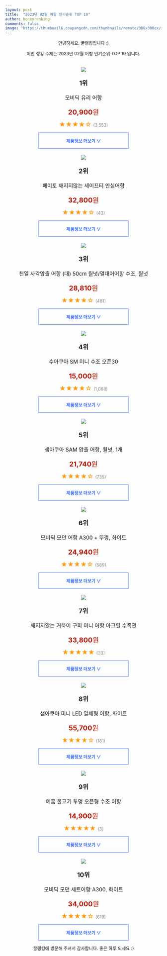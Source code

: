 ```yaml
---
layout: post
title:  "2023년 02월 어항 인기순위 TOP 10"
author: honeyranking
comments: false
image: "https://thumbnail6.coupangcdn.com/thumbnails/remote/300x300ex/image/product/image/vendoritem/2018/11/13/3560404081/f24cf399-4861-440b-8a56-a50d342df802.jpg"
---
```

<p style="text-align: center;">안녕하세요. 꿀랭킹입니다 :)</p>
<p style="text-align: center;">이번 랭킹 주제는 2023년 02월 어항 인기순위 TOP 10 입니다.</p><center><img src="https://thumbnail6.coupangcdn.com/thumbnails/remote/300x300ex/image/product/image/vendoritem/2018/11/13/3560404081/f24cf399-4861-440b-8a56-a50d342df802.jpg" style="margin-top:20px" /></center><p style="text-align: center; font-size: 20px"><b>1위</b></p><p style="text-align: center; font-size: 17px">모비딕 유리 어항</p><p style="text-align: center;"><span style="color: #b61800; font-size: 22px;"><b>20,900</b>원</span></p><p style="text-align: center;"><span style="color: #ff9600; font-size: 20px;">★★★★☆ </span><span style="color: #878787;">(3,553)</span></p><center><a href="https://link.coupang.com/a/PNg95"><div style="font-size: 14px; display: inline-block; padding: 15px 90px; color: #346aff; border-radius: 2px; border: 1px solid #346aff; cursor: pointer;"><b>제품정보 더보기 &or;</b></div></a></center><center><img src="https://thumbnail6.coupangcdn.com/thumbnails/remote/300x300ex/image/vendor_inventory/1948/bc65d41ba8f90bdc164bfc6ff34851ca40020af2a9639fdc8d6299e9eea6.png" style="margin-top:20px" /></center><p style="text-align: center; font-size: 20px"><b>2위</b></p><p style="text-align: center; font-size: 17px">페이토 깨지지않는 세이프티 안심어항</p><p style="text-align: center;"><span style="color: #b61800; font-size: 22px;"><b>32,800</b>원</span></p><p style="text-align: center;"><span style="color: #ff9600; font-size: 20px;">★★★★☆ </span><span style="color: #878787;">(43)</span></p><center><a href="https://link.coupang.com/a/PNg96"><div style="font-size: 14px; display: inline-block; padding: 15px 90px; color: #346aff; border-radius: 2px; border: 1px solid #346aff; cursor: pointer;"><b>제품정보 더보기 &or;</b></div></a></center><center><img src="https://thumbnail10.coupangcdn.com/thumbnails/remote/300x300ex/image/product/image/vendoritem/2018/11/20/3652515422/9143cff4-ea2e-4172-a7f5-556e4b8ad1cf.jpg" style="margin-top:20px" /></center><p style="text-align: center; font-size: 20px"><b>3위</b></p><p style="text-align: center; font-size: 17px">천일 사각압출 어항 (대) 50cm 월넛/열대어어항 수조, 월넛</p><p style="text-align: center;"><span style="color: #b61800; font-size: 22px;"><b>28,810</b>원</span></p><p style="text-align: center;"><span style="color: #ff9600; font-size: 20px;">★★★★☆ </span><span style="color: #878787;">(481)</span></p><center><a href="https://link.coupang.com/a/PNg97"><div style="font-size: 14px; display: inline-block; padding: 15px 90px; color: #346aff; border-radius: 2px; border: 1px solid #346aff; cursor: pointer;"><b>제품정보 더보기 &or;</b></div></a></center><center><img src="https://thumbnail8.coupangcdn.com/thumbnails/remote/300x300ex/image/product/image/vendoritem/2019/02/22/3648200353/3003a1a2-ed8d-4ab5-a6ab-3cdceb0631f4.jpg" style="margin-top:20px" /></center><p style="text-align: center; font-size: 20px"><b>4위</b></p><p style="text-align: center; font-size: 17px">수아쿠아 SM 미니 수조 오픈30</p><p style="text-align: center;"><span style="color: #b61800; font-size: 22px;"><b>15,000</b>원</span></p><p style="text-align: center;"><span style="color: #ff9600; font-size: 20px;">★★★★☆ </span><span style="color: #878787;">(1,068)</span></p><center><a href="https://link.coupang.com/a/PNg99"><div style="font-size: 14px; display: inline-block; padding: 15px 90px; color: #346aff; border-radius: 2px; border: 1px solid #346aff; cursor: pointer;"><b>제품정보 더보기 &or;</b></div></a></center><center><img src="https://thumbnail7.coupangcdn.com/thumbnails/remote/300x300ex/image/retail/images/2020/02/21/10/2/43b033d1-9dce-49bb-b041-e234bf68887d.jpg" style="margin-top:20px" /></center><p style="text-align: center; font-size: 20px"><b>5위</b></p><p style="text-align: center; font-size: 17px">샘아쿠아 SAM 압출 어항, 월넛, 1개</p><p style="text-align: center;"><span style="color: #b61800; font-size: 22px;"><b>21,740</b>원</span></p><p style="text-align: center;"><span style="color: #ff9600; font-size: 20px;">★★★★☆ </span><span style="color: #878787;">(735)</span></p><center><a href="https://link.coupang.com/a/PNhac"><div style="font-size: 14px; display: inline-block; padding: 15px 90px; color: #346aff; border-radius: 2px; border: 1px solid #346aff; cursor: pointer;"><b>제품정보 더보기 &or;</b></div></a></center><center><img src="https://thumbnail8.coupangcdn.com/thumbnails/remote/300x300ex/image/retail/images/12028634503346-fdbfd4b6-f0f3-47d3-9b60-57c4c006f649.jpg" style="margin-top:20px" /></center><p style="text-align: center; font-size: 20px"><b>6위</b></p><p style="text-align: center; font-size: 17px">모비딕 모던 어항 A300 + 뚜껑, 화이트</p><p style="text-align: center;"><span style="color: #b61800; font-size: 22px;"><b>24,940</b>원</span></p><p style="text-align: center;"><span style="color: #ff9600; font-size: 20px;">★★★★☆ </span><span style="color: #878787;">(589)</span></p><center><a href="https://link.coupang.com/a/PNhae"><div style="font-size: 14px; display: inline-block; padding: 15px 90px; color: #346aff; border-radius: 2px; border: 1px solid #346aff; cursor: pointer;"><b>제품정보 더보기 &or;</b></div></a></center><center><img src="https://thumbnail6.coupangcdn.com/thumbnails/remote/300x300ex/image/vendor_inventory/e0cf/a6af9c34e606b31070dc86c3f25402bc1ec8af7b5c93f84294e68665a04b.jpg" style="margin-top:20px" /></center><p style="text-align: center; font-size: 20px"><b>7위</b></p><p style="text-align: center; font-size: 17px">깨지지않는 거북이 구피 미니 어항 아크릴 수족관</p><p style="text-align: center;"><span style="color: #b61800; font-size: 22px;"><b>33,800</b>원</span></p><p style="text-align: center;"><span style="color: #ff9600; font-size: 20px;">★★★★★ </span><span style="color: #878787;">(33)</span></p><center><a href="https://link.coupang.com/a/PNhag"><div style="font-size: 14px; display: inline-block; padding: 15px 90px; color: #346aff; border-radius: 2px; border: 1px solid #346aff; cursor: pointer;"><b>제품정보 더보기 &or;</b></div></a></center><center><img src="https://thumbnail9.coupangcdn.com/thumbnails/remote/300x300ex/image/retail/images/2020/09/01/18/6/0dbbe420-d094-4c94-a480-a104026eb4da.jpg" style="margin-top:20px" /></center><p style="text-align: center; font-size: 20px"><b>8위</b></p><p style="text-align: center; font-size: 17px">샘아쿠아 미니 LED 일체형 어항, 화이트</p><p style="text-align: center;"><span style="color: #b61800; font-size: 22px;"><b>55,700</b>원</span></p><p style="text-align: center;"><span style="color: #ff9600; font-size: 20px;">★★★★☆ </span><span style="color: #878787;">(181)</span></p><center><a href="https://link.coupang.com/a/PNhai"><div style="font-size: 14px; display: inline-block; padding: 15px 90px; color: #346aff; border-radius: 2px; border: 1px solid #346aff; cursor: pointer;"><b>제품정보 더보기 &or;</b></div></a></center><center><img src="https://thumbnail6.coupangcdn.com/thumbnails/remote/300x300ex/image/retail/images/2022/11/21/12/8/d1e49598-d2b2-4354-9c4a-6e551a84c172.jpg" style="margin-top:20px" /></center><p style="text-align: center; font-size: 20px"><b>9위</b></p><p style="text-align: center; font-size: 17px">예홈 물고기 투명 오픈형 수조 어항</p><p style="text-align: center;"><span style="color: #b61800; font-size: 22px;"><b>14,900</b>원</span></p><p style="text-align: center;"><span style="color: #ff9600; font-size: 20px;">★★★★★ </span><span style="color: #878787;">(3)</span></p><center><a href="https://link.coupang.com/a/PNhaj"><div style="font-size: 14px; display: inline-block; padding: 15px 90px; color: #346aff; border-radius: 2px; border: 1px solid #346aff; cursor: pointer;"><b>제품정보 더보기 &or;</b></div></a></center><center><img src="https://thumbnail8.coupangcdn.com/thumbnails/remote/300x300ex/image/retail/images/3726793939425826-d8ad5b79-ccba-4bc4-bec2-b39731eac220.jpg" style="margin-top:20px" /></center><p style="text-align: center; font-size: 20px"><b>10위</b></p><p style="text-align: center; font-size: 17px">모비딕 모던 세트어항 A300, 화이트</p><p style="text-align: center;"><span style="color: #b61800; font-size: 22px;"><b>34,000</b>원</span></p><p style="text-align: center;"><span style="color: #ff9600; font-size: 20px;">★★★★☆ </span><span style="color: #878787;">(619)</span></p><center><a href="https://link.coupang.com/a/PNhak"><div style="font-size: 14px; display: inline-block; padding: 15px 90px; color: #346aff; border-radius: 2px; border: 1px solid #346aff; cursor: pointer;"><b>제품정보 더보기 &or;</b></div></a></center><p style="text-align: center;">꿀랭킹에 방문해 주셔서 감사합니다. 좋은 하루 되세요 :)</p>